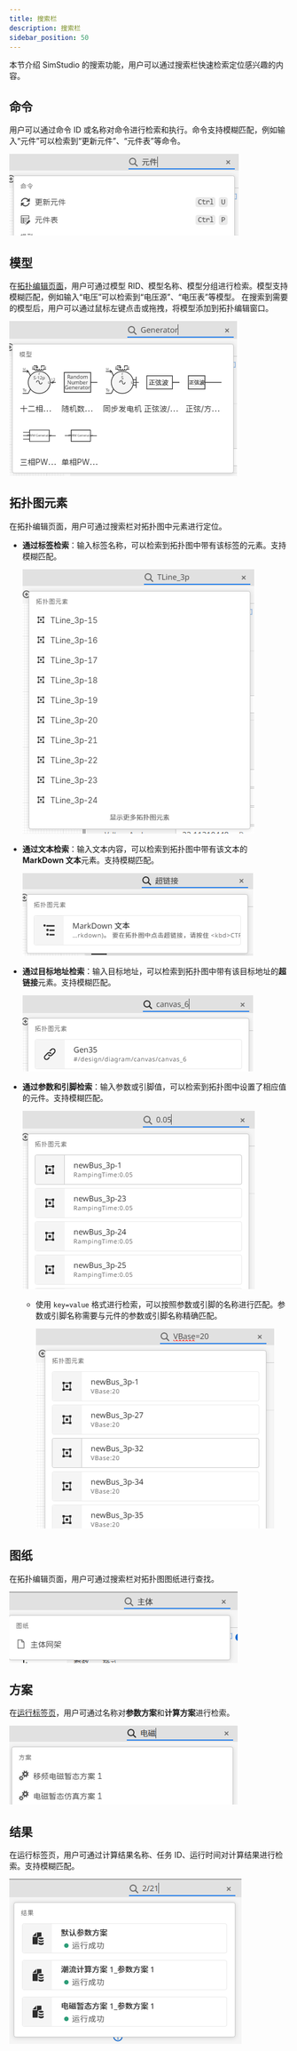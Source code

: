 ```yaml
---
title: 搜索栏
description: 搜索栏
sidebar_position: 50
---
```


本节介绍 SimStudio 的搜索功能，用户可以通过搜索栏快速检索定位感兴趣的内容。

## 命令

用户可以通过命令 ID 或名称对命令进行检索和执行。命令支持模糊匹配，例如输入“元件”可以检索到“更新元件”、“元件表”等命令。

![搜索“元件”相关的命令](image.png)

## 模型

在[拓扑编辑页面](../../workbench/function/design/edit/index.md)，用户可通过模型 RID、模型名称、模型分组进行检索。模型支持模糊匹配，例如输入“电压”可以检索到“电压源”、“电压表”等模型。
在搜索到需要的模型后，用户可以通过鼠标左键点击或拖拽，将模型添加到拓扑编辑窗口。

![搜索“Generator”相关的模型](image-1.png)

## 拓扑图元素

在拓扑编辑页面，用户可通过搜索栏对拓扑图中元素进行定位。

- **通过标签检索**：输入标签名称，可以检索到拓扑图中带有该标签的元素。支持模糊匹配。

  ![检索标签包含“TLine_3p”的元素](image-2.png)

- **通过文本检索**：输入文本内容，可以检索到拓扑图中带有该文本的 **MarkDown 文本**元素。支持模糊匹配。
  
  ![检索包含“超链接”的 MarkDown 文本](image-3.png)

- **通过目标地址检索**：输入目标地址，可以检索到拓扑图中带有该目标地址的**超链接**元素。支持模糊匹配。

  ![检索目标地址包含“canvas_6”的超链接](image-4.png)

- **通过参数和引脚检索**：输入参数或引脚值，可以检索到拓扑图中设置了相应值的元件。支持模糊匹配。

  ![搜索参数或引脚值包含“0.05”的元件](image-5.png)

  - 使用 `key=value` 格式进行检索，可以按照参数或引脚的名称进行匹配。参数或引脚名称需要与元件的参数或引脚名称精确匹配。
  
    ![搜索参数“VBase”值包含“20”的元件](image-6.png)

## 图纸

在拓扑编辑页面，用户可通过搜索栏对拓扑图图纸进行查找。

![搜索包含“主体”的图纸](image-7.png)

## 方案

在[运行标签页](../../workbench/function/run/index.md)，用户可通过名称对**参数方案**和**计算方案**进行检索。

![搜索名称包含“电磁”的方案](image-8.png)

## 结果

在运行标签页，用户可通过计算结果名称、任务 ID、运行时间对计算结果进行检索。支持模糊匹配。

![搜索“2月21日”运行的仿真](image-9.png)